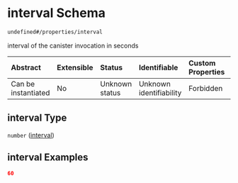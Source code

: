 # interval Schema

```txt
undefined#/properties/interval
```

interval of the canister invocation in seconds

| Abstract            | Extensible | Status         | Identifiable            | Custom Properties | Additional Properties | Access Restrictions | Defined In                                                                           |
| :------------------ | :--------- | :------------- | :---------------------- | :---------------- | :-------------------- | :------------------ | :----------------------------------------------------------------------------------- |
| Can be instantiated | No         | Unknown status | Unknown identifiability | Forbidden         | Allowed               | none                | [algorithm\_indexer.json\*](../../out/algorithm_indexer.json "open original schema") |

## interval Type

`number` ([interval](algorithm_indexer-properties-interval.md))

## interval Examples

```json
60
```
